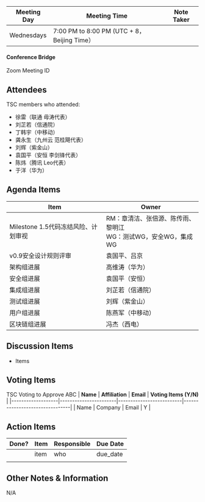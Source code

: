 | Meeting Day | Meeting Time | Note Taker |
| --- | --- | --- |
| Wednesdays | 7:00 PM to 8:00 PM (UTC + 8，Beijing Time） |     |

#### Conference Bridge

Zoom Meeting ID



## Attendees
TSC members who attended:

- 徐雷（联通 毋涛代表）
- 刘芷若（信通院）     
- 丁韩宇（中移动）    
- 龚永生（九州云 范桂飓代表）      
- 刘辉（紫金山）    
- 袁国平（安恒 李剑锋代表） 
- 陈炜（腾讯 Leo代表）   
- 于洋（华为）    

## Agenda Items

Item | Owner
---- | ----
Milestone 1.5代码冻结风险、计划审视 | RM：章清洁、张倍源、陈传雨、黎明江<br/>WG：测试WG，安全WG，集成WG 
v0.9安全设计规则评审 | 袁国平、吕京 
架构组进展 | 高维涛（华为）
安全组进展 | 袁国平（安恒）
集成组进展 | 刘芷若（信通院）
测试组进展 | 刘辉（紫金山）
用户组进展 | 陈燕军（中移动）
区块链组进展 | 冯杰（西电）

## Discussion Items

- Items

## Voting Items
TSC Voting to Approve ABC
| **Name**          | **Affiliation**       | **Email**                |  **Voting Items (Y/N)** |
|-------------------|-----------------------|--------------------------|--------------------------------|
| Name              | Company                   | Email           |         Y         |


## Action Items
| Done? | Item | Responsible | Due Date |
| ---- | ---- | ---- | ---- |
| | item | who | due_date |
|       |      |             |          |

## Other Notes & Information
N/A
